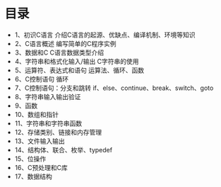 # 目录

* 1、初识C语言
  介绍C语言的起源、优缺点、编译机制、环境等知识
* 2、C语言概述
  编写简单的C程序实例
* 3、数据和C
  C语言数据类型介绍
* 4、字符串和格式化输入/输出
  C字符串的使用
* 5、运算符、表达式和语句
  运算法、循环、函数
* 6、C控制语句
  循环
* 7、C控制语句：分支和跳转
  if、else、continue、break、switch、goto
* 8、字符串输入输出验证
* 9、函数
* 10、数组和指针
* 11、字符串和字符串函数
* 12、存储类别、链接和内存管理
* 13、文件输入输出
* 14、结构体、联合、枚举、typedef
* 15、位操作
* 16、C预处理和C库
* 17、数据结构

